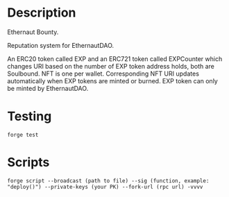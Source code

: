 # Description 

Ethernaut Bounty.

Reputation system for EthernautDAO.

An ERC20 token called EXP and an ERC721 token called EXPCounter which changes URI based on the number of EXP token address holds, both are Soulbound. NFT is one per wallet.
Corresponding NFT URI updates automatically when EXP tokens are minted or burned. EXP token can only be minted by EthernautDAO.

# Testing

`forge test`

# Scripts

`forge script --broadcast (path to file) --sig (function, example: "deploy()") --private-keys (your PK) --fork-url (rpc url) -vvvv`
